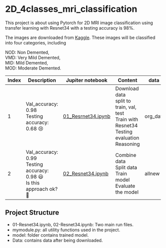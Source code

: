 # 2D_4classes_mri_classification

This project is about using Pytorch for 2D MRI image classification using transfer learning with Resnet34 with a testing accuracy is 98%.

The images are downloaded from [Kaggle](https://www.kaggle.com/datasets/tourist55/alzheimers-dataset-4-class-of-images). These images will be classified into four categories, including 

NOD: Non Demented, \
VMD: Very Mild Demented, \
MID: Mild Demented, \
MOD: Moderate Demented. 

Index | Description | Jupiter notebook| Content | data | 
------------- | ------------- |---------------|------------|--------------|
1 | Val_accuracy: 0.98 <br> Testing accuracy: 0.68 😢 | [01_Resrnet34.ipynb](https://github.com/tranktle/2022_mri_classification/blob/main/01-Resnet34.ipynb) |Download data <br> split to train, val, test <br> Train with Resnet34 <br> Testing evaluation <br> Reasoning | org_day|
2 | Val_accuracy: 0.99 <br> Testing accuracy: 0.98 😃 <br> Is this approach ok? 🤔| [02_Resnet34.ipynb](https://github.com/tranktle/2022_mri_classification/blob/main/02-Resnet34.ipynb)| Combine data<br> Split data <br> Train model<br> Evaluate the model| allnew|

## Project Structure
- 01-Resnet34.ipynb, 02-Resnet34.ipynb: Two main run files.
- mymodule.py: all utility functions used in the project.
- model: folder contains trained model. 
- Data: contains data after being downloaded. 

